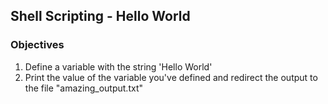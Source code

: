 ## Shell Scripting - Hello World

### Objectives

1. Define a variable with the string 'Hello World'
2. Print the value of the variable you've defined and redirect the output to the file "amazing_output.txt"
